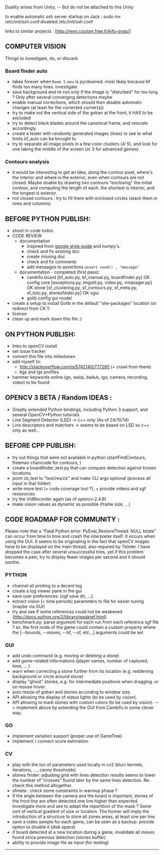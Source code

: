
Duality arises from Unity, -- But do not be attached to this Unity

to enable automatic ssh server startup on Jack :
sudo mv /etc/init/ssh.conf.disabled /etc/init/ssh.conf

links to similar projects : [http://remi.coulom.free.fr/kifu-snap/]


## COMPUTER VISION

Things to investigate, do, or discard.

### Board finder auto

- takes forever when `Room 1.mov` is pyrdowned. most likely because bf finds too many lines. investigate
- save background and re-run only if the image is "disturbed" for too long ? Only after several converging detections maybe
- enable manual corrections, which should then disable automatic changes (at least for the corrected corner(s))
- try to make out the vertical side of the goban at the front, it HAS to be excluded
- try to detect black blades around the canonical frame, and relocate accordingly
- create a tester with randomly generated images (lines) to see to what limits bf_auto can be brought to
- try to separate all image pixels in a few color clusters (4-5), and look for one taking the middle of the screen (or 3 for advanced games)

### Contours analysis

- it would be interesting to get an idea, along the contour pixel, where's the interior and where is the exterior, even when contours are not closed. Maybe doable by drawing two contours "enclosing" the initial contour, and computing the length of each. the shortest is interior, and the longest is exterior.
- not closed contours : try to fill them with enclosed circles (stack them in rows and columns)


## BEFORE PYTHON PUBLISH:

- shoot in-code todos
- CODE REVIEW
    * documentation
        - inspired from [google style guide](http://google-styleguide.googlecode.com/svn/trunk/pyguide.html#Comments) and numpy's.
        - check and fix existing doc
        - create missing doc
        - check and fix comments
        - add messages to assertions  `assert cond() , "message"`
    * documentation - completed (first pass):
        - camkifu
            board [bf_auto.py, bf_manual.py, boardfinder.py]  OK
            config
            core [exceptions.py, imgutil.py, video.py, vmanager.py] OK
            stone [sf_clustering.py, sf_contours.py, sf_meta.py, sf_tuto.py, stonesfinder.py]  OK
            vgui
        - golib
            config
            gui
            model
- create a setup to install Golib in the default "site-packages" location (or redirect from CK !)
- license
- clean up and mark down this file :)


## ON PYTHON PUBLISH:

- links to openCV install
- set issue tracker
- convert this file into milestones
- add myself to:
    * http://stackoverflow.com/q/5742140/777285  (+ crawl from there)
    * kgs and igs profiles
- hammer keywords online (go, weiqi, baduk, igo, camera, recording, video) to be found


## OPENCV 3 BETA / Random IDEAS :

- Greatly extended Python bindings, including Python 3 support, and several OpenCV+Python tutorials
- Line Segment Detector (LSD)     -> c++ only (As of 24/10/14)
- Line descriptors and matchers   -> seems to be based on LSD so c++ only as well..


## BEFORE CPP PUBLISH:

- try out things that were not available in python (startFindContours, freeman chaincode for contours, )
- create a boardfinder_test.py that can compare detection against known locations.
- point ck_test to "test/res/ck" and make CLI args optional (process all input in that folder)
- write more test (+ code coverage tool ?), + provide videos and sgf ressources
- try the VidRecorder again (as of opencv-2.4.8)
- make vision values as dynamic as possible (frame size, ...)


## CODE ROADMAP FOR COMMUNITY :

Please note that a "Fatal Python error: PyEval_RestoreThread: NULL tstate" can occur from time to time and crash the
interpreter itself. It occurs when using the GUI. It seems to be originating in the fact that openCV images have to
be displayed on the main thread, also required by Tkinter. I have dropped the case after several unsuccessful tries,
yet if this problem becomes a pain, try to display fewer images per second and it should soothe.


### PYTHON

- channel all printing to a decent log
- create a log viewer pane in the gui
- save user preferences: {sgf save dir, ...}.
- extract vision (+ time periods) parameters to file for easier tuning (maybe via GUI)
- try and see if some references could not be weakened  (http://docs.python.org/2/library/weakref.html)
- benchmark.py: parse argument for each run from each reference sgf file ? ex. the first node of the game could contain a custom property where the [--bounds, --moves, --bf, --sf, etc...] arguments could be set

### GUI

- add undo command (e.g. moving or deleting a stone)
- add game-related informations (player names, number of captured, time, ... )
- warn when correcting a stone further from its location (e.g. reddening background or circle around stone)
- display "ghost" stones, e.g. for intermediate positions when dragging. or on mouse hover.
- auto resize of goban and stones according to window size.
- API allowing the display of status lights (to be used by vision).
- API allowing to mark stones with custom colors (to be used by vision).
--> implement above by extending the GUI from Camkifu in some clever way.

### GO

- implement variation support (proper use of GameTree)
- implement / connect score estimation

### CV

- play with the ton of parameters used locally in cv2 (blurr kernels, iterations, ..., canny thresholds)
- stones finder: adjusting grid with lines detection results seems to lower the number of "crosses" found later by the same lines detection. Re-check this method altogether.
- sfmeta : check some constraints in warmup phase ?
- if the angle between the camera and the board is important, stones of the front line are often detected one line higher than expected. Investigate more and see to adapt the repartition of the mask ? Some sort of vertical gradient of size or location. The former will imply the introduction of a structure to store all zones areas, at least one per line.
- save a video sample for each game, can be seen as a backup. provide option to disable it (disk space)
- if board detected at a new location during a game, invalidate all moves found since previous detection (stones buffer)
- ability to provide image file as input (for testing)

---------------------------------------------------------------------------------------------------

